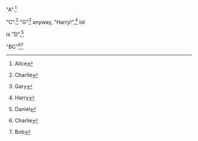 "A".[^1]

[^1]: Alice

"C".[^2] "G"[^3] anyway, "Harry!",[^4] lol

[^2]: Charlie
[^3]: Gary
[^4]: Harry
[^7]: Ethan

is "D",[^5]

[^5]: Daniel

"BC"[^2][^6]

[^6]: Bob
[^8]: Fred